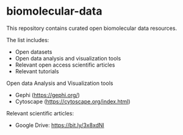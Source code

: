 # biomolecular-data
This repository contains curated open biomolecular data resources.

The list includes:
- Open datasets
- Open data analysis and visualization tools
- Relevant open access scientific articles
- Relevant tutorials

Open data Analysis and Visualization tools

- Gephi (https://gephi.org/)
- Cytoscape (https://cytoscape.org/index.html)

Relevant scientific articles:

- Google Drive: https://bit.ly/3x8xdNl
